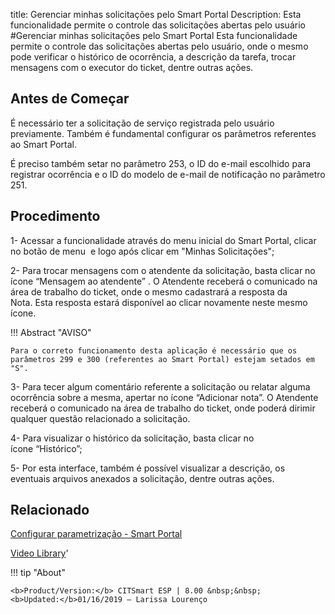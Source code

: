 title: Gerenciar minhas solicitações pelo Smart Portal
Description: Esta funcionalidade permite o controle das solicitações abertas pelo usuário
#Gerenciar minhas solicitações pelo Smart Portal
Esta funcionalidade permite o controle das solicitações abertas pelo usuário, onde o mesmo pode verificar o histórico de ocorrência, a descrição da tarefa, trocar mensagens com o executor do ticket, dentre outras ações.

Antes de Começar
--------------------

É necessário ter a solicitação de serviço registrada pelo usuário previamente.
Também é fundamental configurar os parâmetros referentes ao Smart Portal.

É preciso também setar no parâmetro 253, o ID do e-mail escolhido para registrar
ocorrência e o ID do modelo de e-mail de notificação no parâmetro 251.

Procedimento
----------------

1-  Acessar a funcionalidade através do menu inicial do Smart Portal, clicar no
    botão de menu  e logo após clicar em "Minhas Solicitações";

2-  Para trocar mensagens com o atendente da solicitação, basta clicar no
    ícone “Mensagem ao atendente” . O Atendente receberá o comunicado na área de
    trabalho do ticket, onde o mesmo cadastrará a resposta da Nota. Esta
    resposta estará disponível ao clicar novamente neste mesmo ícone.

!!! Abstract "AVISO"  

    Para o correto funcionamento desta aplicação é necessário que os
    parâmetros 299 e 300 (referentes ao Smart Portal) estejam setados em "S".

3-  Para tecer algum comentário referente a solicitação ou relatar alguma
    ocorrência sobre a mesma, apertar no ícone “Adicionar nota”. O Atendente
    receberá o comunicado na área de trabalho do ticket, onde poderá dirimir
    qualquer questão relacionado a solicitação.

4-  Para visualizar o histórico da solicitação, basta clicar no
    ícone “Histórico”;

5-  Por esta interface, também é possível visualizar a descrição, os eventuais
    arquivos anexados a solicitação, dentre outras ações.

Relacionado
---------------

[Configurar parametrização - Smart Portal](/pt-br/citsmart-esp-8/platform-administration/parameters-list/configure-parametrization-smart-portal.html)


<i class='fa fa-youtube-play  fa-2x' style='color:#97ce17;vertical-align: middle;'> </i> [Video Library](https://www.youtube.com/playlist?list=PLB5qK2uzf2RNuLck4D45CohnoacGmsTys)'

!!! tip "About"

    <b>Product/Version:</b> CITSmart ESP | 8.00 &nbsp;&nbsp;
    <b>Updated:</b>01/16/2019 – Larissa Lourenço

